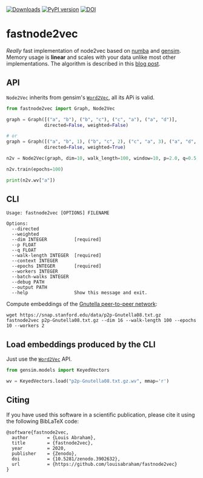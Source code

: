 [![Downloads](https://pepy.tech/badge/fastnode2vec)](https://pepy.tech/project/fastnode2vec) [![PyPI
version](https://badge.fury.io/py/fastnode2vec.svg)](https://badge.fury.io/py/fastnode2vec)
[![DOI](https://zenodo.org/badge/257390910.svg)](https://zenodo.org/badge/latestdoi/257390910)


# fastnode2vec

*Really* fast implementation of node2vec based on [numba](https://numba.pydata.org/) and [gensim](https://radimrehurek.com/gensim/). Memory usage is **linear** and scales with your data unlike most other implementations. The algorithm is described in this [blog post](https://louisabraham.github.io/articles/node2vec-sampling.html).

## API

`Node2Vec` inherits from gensim's [`Word2Vec`](https://radimrehurek.com/gensim/models/word2vec.html), all its APi is valid.

```python
from fastnode2vec import Graph, Node2Vec

graph = Graph([("a", "b"), ("b", "c"), ("c", "a"), ("a", "d")],
              directed=False, weighted=False)

# or
graph = Graph([("a", "b", 1), ("b", "c", 2), ("c", "a", 3), ("a", "d", 4)],
              directed=False, weighted=True)

n2v = Node2Vec(graph, dim=10, walk_length=100, window=10, p=2.0, q=0.5, workers=2)

n2v.train(epochs=100)

print(n2v.wv["a"])
```

## CLI


```
Usage: fastnode2vec [OPTIONS] FILENAME

Options:
  --directed
  --weighted
  --dim INTEGER          [required]
  --p FLOAT
  --q FLOAT
  --walk-length INTEGER  [required]
  --context INTEGER
  --epochs INTEGER       [required]
  --workers INTEGER
  --batch-walks INTEGER
  --debug PATH
  --output PATH
  --help                 Show this message and exit.

```


Compute embeddings of the [Gnutella peer-to-peer network](https://snap.stanford.edu/data/p2p-Gnutella08.html):

```
wget https://snap.stanford.edu/data/p2p-Gnutella08.txt.gz
fastnode2vec p2p-Gnutella08.txt.gz --dim 16 --walk-length 100 --epochs 10 --workers 2
```

## Load embeddings produced by the CLI

Just use the [`Word2Vec`](https://radimrehurek.com/gensim/models/word2vec.html) API.

```python
from gensim.models import KeyedVectors

wv = KeyedVectors.load("p2p-Gnutella08.txt.gz.wv", mmap='r')
```

## Citing

If you have used this software in a scientific publication, please cite it using the following BibLaTeX code:

```
@software{fastnode2vec,
  author       = {Louis Abraham},
  title        = {fastnode2vec},
  year         = 2020,
  publisher    = {Zenodo},
  doi          = {10.5281/zenodo.3902632},
  url          = {https://github.com/louisabraham/fastnode2vec}
}
```
